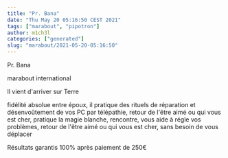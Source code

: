 ```yaml
---
title: "Pr. Bana"
date: "Thu May 20 05:16:50 CEST 2021"
tags: ["marabout", "pipotron"]
author: m1ch3l
categories: ["generated"]
slug: "marabout/2021-05-20-05:16:50"
---
```


Pr. Bana

marabout international

Il vient d'arriver sur Terre

fidélité absolue entre époux, il pratique des rituels de réparation et désenvoûtement de vos PC par télépathie, retour de l'être aimé ou qui vous est cher, pratique la magie blanche, rencontre, vous aide à régle vos problèmes, retour de l'être aimé ou qui vous est cher, sans besoin de vous déplacer

Résultats garantis 100% après paiement de 250€
